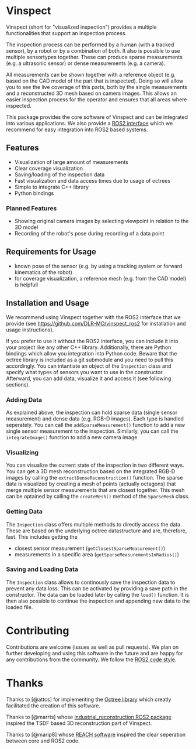# Vinspect

Vinspect (short for "visualized inspection") provides a multiple functionalities that support an inspection process.

The inspection process can be performed by a human (with a tracked sensor), by a robot or by a combination of both.
It also is possible to use multiple sensortypes together. 
These can produce sparse measurements (e.g. a ultrasonic sensor) or dense measurements (e.g. a camera).

All measurements can be shown together with a reference object (e.g. based on the CAD model of the part that is inspected).
Doing so will allow you to see the live coverage of this parts, both by the single measurements and a reconstructed 3D mesh based on camera images.
This allows an easier inspection process for the operator and ensures that all areas where inspected.

This package provides the core software of Vinspect and can be integrated into various applications. 
We also provide a [ROS2 interface](https://github.com/DLR-MO/vinspect_ros2) which we recommend for easy integration into ROS2 based systems.

## Features
- Visualization of large amount of measurements
- Clear coverage visualization
- Saving/loading of the inspection data
- Fast visualization and data access times due to usage of octrees
- Simple to integrate C++ library
- Python bindings

### Planned Features
- Showing original camera images by selecting viewpoint in relation to the 3D model
- Recording of the robot's pose during recording of a data point
  
## Requirements for Usage
- known pose of the sensor (e.g. by using a tracking system or forward kinematics of the robot)
- for coverage visualization, a reference mesh (e.g. from the CAD model) is helpfull

## Installation and Usage

We recommend using Vinspect together with the ROS2 interface that we provide (see https://github.com/DLR-MO/vinspect_ros2 for installation and usage instructions).

If you prefer to use it without the ROS2 interface, you can include it into your project like any other C++ library.
Additionally, there are Python bindings which allow you integration into Python code.
Beware that the octree library is included as a git submodule and you need to pull this accordingly.
You can intantiate an object of the `Inspection` class and specify what types of sensors you want to use in the constructor.
Afterward, you can add data, visualize it and access it (see following sections).

### Adding Data
As explained above, the inspection can hold sparse data (single sensor measurement) and dense data (e.g. RGB-D images).
Each type is handled seperately.
You can call the `addSparseMeasurement()` function to add a new single sensor measurement to the inspection.
Similarly, you can call the `integrateImage()` function to add a new camera image.

### Visualizing
You can visualize the current state of the inspection in two different ways.
You can get a 3D mesh reconstruction based on the integrated RGB-D images by calling the `extractDenseReconstruction()` function.
The sparse data is visualized by creating a mesh of points (actually octagons) that merge multiple sensor measurements that are closest together.
This mesh can be optained by calling the `createMesh()` method of the `SparseMesh` class.

### Getting Data
The `Inspection` class offers multiple methods to directly access the data.
These are based on the underlying octree datastructure and are, therefore, fast.
This includes getting the
- closest sensor measurement (`getClosestSparseMeasurement()`)
- measurements in a specific area (`getSparseMeasurementsInRadius()`) 
  
### Saving and Loading Data
The `Inspection` class allows to continously save the inspection data to prevent any data loss.
This can be activated by providing a save path in the constructor.
The data can be loaded later by calling the `load()` function.
It is then also possible to continue the inspection and appending new data to the loaded file.

# Contributing
Contributions are welcome (issues as well as pull requests).
We plan on further developing and using this software in the future and are happy for any 
contributions from the community.
We follow the [ROS2 code style](https://docs.ros.org/en/rolling/The-ROS2-Project/Contributing/Code-Style-Language-Versions.html).

# Thanks
Thanks to [@attcs] for implementing the [Octree library](https://github.com/attcs/Octree/) which creatly facilitated the creation of this software.

Thanks to [@marrts] whose [industrial_reconstruction ROS2 package](https://github.com/ros-industrial/industrial_reconstruction) inspired the TSDF based 3D reconstruction part of Vinspect.

Thanks to [@marip8] whose [REACH software](https://github.com/ros-industrial/reach)  inspired the clear seperation between core and ROS2 code.
